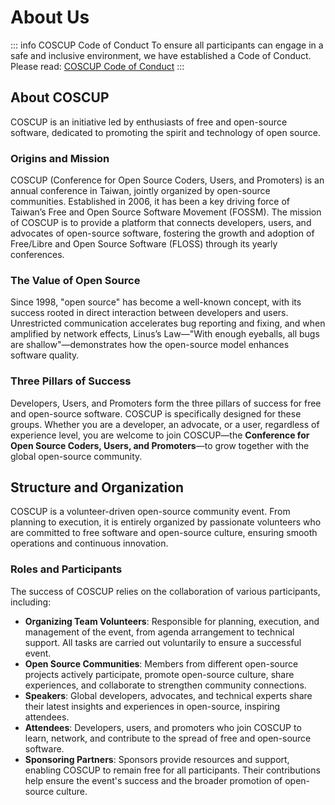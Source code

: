 # About Us

::: info COSCUP Code of Conduct
To ensure all participants can engage in a safe and inclusive environment, we have established a Code of Conduct.  
Please read: [COSCUP Code of Conduct](https://hackmd.io/@coscup/cococo-en)
:::

## About COSCUP

COSCUP is an initiative led by enthusiasts of free and open-source software, dedicated to promoting the spirit and technology of open source.

### Origins and Mission

COSCUP (Conference for Open Source Coders, Users, and Promoters) is an annual conference in Taiwan, jointly organized by open-source communities. Established in 2006, it has been a key driving force of Taiwan’s Free and Open Source Software Movement (FOSSM). The mission of COSCUP is to provide a platform that connects developers, users, and advocates of open-source software, fostering the growth and adoption of Free/Libre and Open Source Software (FLOSS) through its yearly conferences.

### The Value of Open Source

Since 1998, "open source" has become a well-known concept, with its success rooted in direct interaction between developers and users. Unrestricted communication accelerates bug reporting and fixing, and when amplified by network effects, Linus’s Law—"With enough eyeballs, all bugs are shallow"—demonstrates how the open-source model enhances software quality.

### Three Pillars of Success

Developers, Users, and Promoters form the three pillars of success for free and open-source software. COSCUP is specifically designed for these groups. Whether you are a developer, an advocate, or a user, regardless of experience level, you are welcome to join COSCUP—the **Conference for Open Source Coders, Users, and Promoters**—to grow together with the global open-source community.

## Structure and Organization

COSCUP is a volunteer-driven open-source community event. From planning to execution, it is entirely organized by passionate volunteers who are committed to free software and open-source culture, ensuring smooth operations and continuous innovation.

### Roles and Participants

The success of COSCUP relies on the collaboration of various participants, including:

- **Organizing Team Volunteers**: Responsible for planning, execution, and management of the event, from agenda arrangement to technical support. All tasks are carried out voluntarily to ensure a successful event.
- **Open Source Communities**: Members from different open-source projects actively participate, promote open-source culture, share experiences, and collaborate to strengthen community connections.
- **Speakers**: Global developers, advocates, and technical experts share their latest insights and experiences in open-source, inspiring attendees.
- **Attendees**: Developers, users, and promoters who join COSCUP to learn, network, and contribute to the spread of free and open-source software.
- **Sponsoring Partners**: Sponsors provide resources and support, enabling COSCUP to remain free for all participants. Their contributions help ensure the event's success and the broader promotion of open-source culture.
